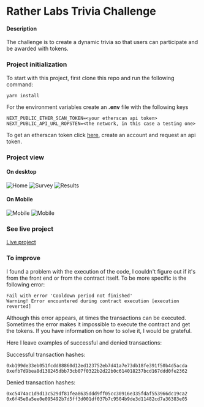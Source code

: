 
# Rather Labs Trivia Challenge

#### Description
The challenge is to create a dynamic trivia so that users can participate and be awarded with tokens.

### Project initialization

To start with this project, first clone this repo and run the following command:

```
yarn install
```

For the environment variables create an **.env** file with the following keys

```
NEXT_PUBLIC_ETHER_SCAN_TOKEN=<your etherscan api token>
NEXT_PUBLIC_API_URL_ROPSTEN=<the network, in this case a testing one>
```

To get an etherscan token click [here](https://etherscan.io/), create an account and request an api token.

### Project view

#### On desktop
![Home](./images/home.png)
![Survey](./images/survey.png)
![Results](./images/results.png)

#### On Mobile
![Mobile](./images/mobile2.jpeg)
![Mobile](./images/mobile1.jpeg)


### See live project

[Live project](https://rather-labs-challenge-smoky.vercel.app/)

### To improve

I found a problem with the execution of the code, I couldn't figure out if it's from the front end or from the contract itself.
To be more specific is the following error:
```
Fail with error 'Cooldown period not finished'
Warning! Error encountered during contract execution [execution reverted]
```
Although this error appears, at times the transactions can be executed.
Sometimes the error makes it impossible to execute the contract and get the tokens. If you have information on how to solve it, I would be grateful.

Here I leave examples of successful and denied transactions:

Successful transaction hashes:
```
0xb199de33eb051fcdd88860d12ed123752eb7d41a7e73db18fe391f50b4d5acda
0xefb7d9bea8d138245dbb73cb07f0322b2d22b0c614018237bcd167ddd0fe2362
```
Denied transaction hashes:
```
0xc5474ac1d9d13c529df81fea8635ddd9ff05cc30916e335fdaf553966dc19ca2
0x6f45e8a5ee0e095492b7d5ff3d001df037b7c9504b9de3d11482cd7a36383e05
```
